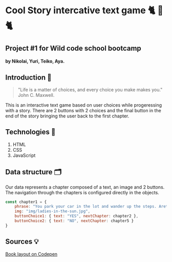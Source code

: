 
# Cool Story intercative text game :cat2: :older_woman: :cat2:
## Project #1 for Wild code school bootcamp
#### by Nikolai, Yuri, Teiko, Aya.

## Introduction :mage:


> "Life is a matter of choices, and every choice you make makes you." John C. Maxwell.


This is an interactive text game based on user choices while progeressing with a story. There are 2 buttons with 2 choices and the final button in the end of the story bringing the user back to the first chapter.

## Technologies :electric_plug:

1. HTML
2. CSS
3. JavaScript

## Data structure :card_index_dividers:

Our data represents a chapter composed of a text, an image and 2 buttons. The navigation through the chapters is configured directly in the objects.

```javascript
const chapter1 = {
    phrase: "You park your car in the lot and wander up the steps. Aretha meows three times which you know...",
    img: "img/ladies-in-the-sun.jpg",
    buttonChoice1: { text: "YES", nextChapter: chapter2 },
    buttonChoice2: { text: "NO", nextChapter: chapter5 }
}
```
## Sources :bulb:
[Book layout on Codepen](https://codepen.io/erinesullivan/pen/gxdbzp)
